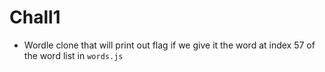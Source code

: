 # Chall1
- Wordle clone that will print out flag if we give it the word at index 57 of the word list in `words.js`

